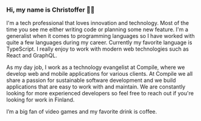 ### Hi, my name is Christoffer 👋🏻

I'm a tech professional that loves innovation and technology. Most of the time you see me either writing code or planning some new feature. I'm a generalist when it comes to programming languages so I have worked with quite a few languages during my career. Currently my favorite language is TypeScript. I really enjoy to work with modern web technologies such as React and GraphQL.

As my day job, I work as a technology evangelist at Compile, where we develop web and mobile applications for various clients. At Compile we all share a passion for  sustainable software development and we build applications that are easy to work with and maintain. We are constantly looking for more experienced developers so feel free to reach out if you're looking for work in Finland.

I’m a big fan of video games and my favorite drink is coffee.

<!--
**crisu83/crisu83** is a ✨ _special_ ✨ repository because its `README.md` (this file) appears on your GitHub profile.

Here are some ideas to get you started:

- 🔭 I’m currently working on ...
- 🌱 I’m currently learning ...
- 👯 I’m looking to collaborate on ...
- 🤔 I’m looking for help with ...
- 💬 Ask me about ...
- 📫 How to reach me: ...
- 😄 Pronouns: ...
- ⚡ Fun fact: ...
-->
